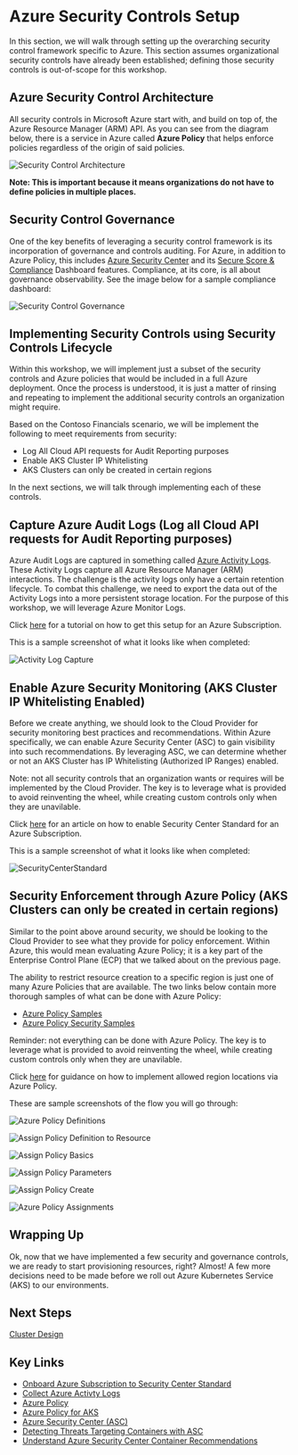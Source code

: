 # Azure Security Controls Setup

In this section, we will walk through setting up the overarching security control framework specific to Azure. This section assumes organizational security controls have already been established; defining those security controls is out-of-scope for this workshop.

## Azure Security Control Architecture

All security controls in Microsoft Azure start with, and build on top of, the Azure Resource Manager (ARM) API. As you can see from the diagram below, there is a service in Azure called **Azure Policy** that helps enforce policies regardless of the origin of said policies.

![Security Control Architecture](/governance-security/img/EnterpriseControlPlaneArchitecture.png)

**Note: This is important because it means organizations do not have to define policies in multiple places.**

## Security Control Governance

One of the key benefits of leveraging a security control framework is its incorporation of governance and controls auditing. For Azure, in addition to Azure Policy, this includes [Azure Security Center](https://docs.microsoft.com/en-us/azure/security-center/security-center-intro) and its [Secure Score & Compliance](https://docs.microsoft.com/en-us/azure/security-center/security-center-secure-score) Dashboard features. Compliance, at its core, is all about governance observability. See the image below for a sample compliance dashboard: 

![Security Control Governance](/governance-security/img/EnterpriseControlPlaneGovernance.png)

## Implementing Security Controls using Security Controls Lifecycle

Within this workshop, we will implement just a subset of the security controls and Azure policies that would be included in a full Azure deployment. Once the process is understood, it is just a matter of rinsing and repeating to implement the additional security controls an organization might require. 

Based on the Contoso Financials scenario, we will be implement the following to meet requirements from security:
* Log All Cloud API requests for Audit Reporting purposes
* Enable AKS Cluster IP Whitelisting 
* AKS Clusters can only be created in certain regions

In the next sections, we will talk through implementing each of these controls.

## Capture Azure Audit Logs (Log all Cloud API requests for Audit Reporting purposes)

Azure Audit Logs are captured in something called [Azure Activity Logs](https://docs.microsoft.com/en-us/azure/azure-monitor/platform/activity-logs-overview). These Activity Logs capture all Azure Resource Manager (ARM) interactions. The challenge is the activity logs only have a certain retention lifecycle. To combat this challenge, we need to export the data out of the Activity Logs into a more persistent storage location. For the purpose of this workshop, we will leverage Azure Monitor Logs.

Click [here](https://docs.microsoft.com/en-us/azure/azure-monitor/platform/activity-log-collect) for a tutorial on how to get this setup for an Azure Subscription.

This is a sample screenshot of what it looks like when completed:

![Activity Log Capture](/governance-security/img/ActivityLogCapture.png)

## Enable Azure Security Monitoring (AKS Cluster IP Whitelisting Enabled)

Before we create anything, we should look to the Cloud Provider for security monitoring best practices and recommendations. Within Azure specifically, we can enable Azure Security Center (ASC) to gain visibility into such recommendations. By leveraging ASC, we can determine whether or not an AKS Cluster has IP Whitelisting (Authorized IP Ranges) enabled.

Note: not all security controls that an organization wants or requires will be implemented by the Cloud Provider. The key is to leverage what is provided to avoid reinventing the wheel, while creating custom controls only when they are unavilable. 

Click [here](https://docs.microsoft.com/en-us/azure/security-center/security-center-get-started) for an article on how to enable Security Center Standard for an Azure Subscription.

This is a sample screenshot of what it looks like when completed:

![SecurityCenterStandard](/governance-security/img/SecurityCenterStandard.png)

## Security Enforcement through Azure Policy (AKS Clusters can only be created in certain regions)

Similar to the point above around security, we should be looking to the Cloud Provider to see what they provide for policy enforcement.  Within Azure, this would mean evaluating Azure Policy; it is a key part of the Enterprise Control Plane (ECP) that we talked about on the previous page.

The ability to restrict resource creation to a specific region is just one of many Azure Policies that are available. The two links below contain more thorough samples of what can be done with Azure Policy:

* [Azure Policy Samples](https://docs.microsoft.com/en-us/azure/governance/policy/samples/)
* [Azure Policy Security Samples](https://docs.microsoft.com/en-us/azure/security-center/security-center-policy-definitions)

Reminder: not everything can be done with Azure Policy. The key is to leverage what is provided to avoid reinventing the wheel, while creating custom controls only when they are unavilable. 

Click [here](https://docs.microsoft.com/en-us/azure/governance/policy/samples/allowed-locations) for guidance on how to implement allowed region locations via Azure Policy.

These are sample screenshots of the flow you will go through:

![Azure Policy Definitions](/governance-security/img/PolicyDefinitions.png)

![Assign Policy Definition to Resource](/governance-security/img/AssignPolicy.png)

![Assign Policy Basics](/governance-security/img/AssignPolicyBasics.png)

![Assign Policy Parameters](/governance-security/img/AssignPolicyParameters.png)

![Assign Policy Create](/governance-security/img/AssignPolicyCreate.png)

![Azure Policy Assignments](/governance-security/img/PolicyAssignment.png)

## Wrapping Up

Ok, now that we have implemented a few security and governance controls, we are ready to start provisioning resources, right? Almost!
A few more decisions need to be made before we roll out Azure Kubernetes Service (AKS) to our environments.

## Next Steps

[Cluster Design](/cluster-design/README.md)

## Key Links

* [Onboard Azure Subscription to Security Center Standard](https://docs.microsoft.com/en-us/azure/security-center/security-center-get-started)
* [Collect Azure Activty Logs](https://docs.microsoft.com/en-us/azure/azure-monitor/platform/activity-log-collect)
* [Azure Policy](https://docs.microsoft.com/en-us/azure/governance/policy/overview)
* [Azure Policy for AKS](https://docs.microsoft.com/en-us/azure/governance/policy/concepts/rego-for-aks)
* [Azure Security Center (ASC)](https://docs.microsoft.com/en-us/azure/security-center/security-center-intro)
* [Detecting Threats Targeting Containers with ASC](https://azure.microsoft.com/en-us/blog/detecting-threats-targeting-containers-with-azure-security-center/)
* [Understand Azure Security Center Container Recommendations](https://docs.microsoft.com/en-us/azure/security-center/security-center-container-recommendations)
